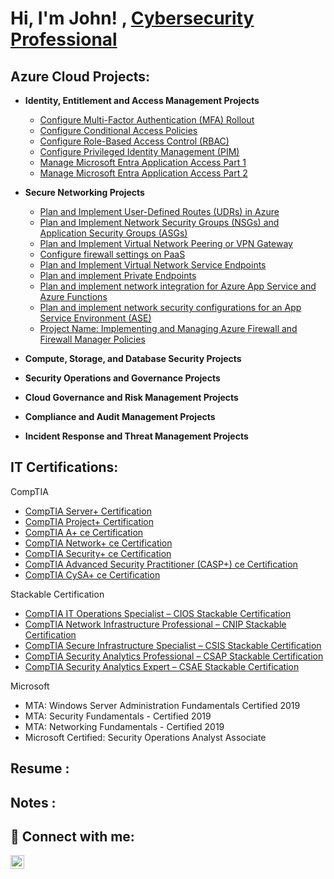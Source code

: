 <h1>Hi, I'm John! , <a href="https://www.linkedin.com/in/johnhilton1/">Cybersecurity Professional</a>

<h2> Azure Cloud Projects:</h2>

- <b>Identity, Entitlement and Access Management Projects</b>
  - [Configure Multi-Factor Authentication (MFA) Rollout](https://github.com/Bobby360720/Bobby360720/blob/main/Identity%2C%20Entitlement%20and%20Access%20Management%20Projects%20(MFA)-20240910230041.md)
  - [Configure Conditional Access Policies](https://github.com/Bobby360720/Bobby360720/blob/main/Identity%2C%20Entitlement%20and%20Access%20Management%20Projects%20(Conditional%20Access%20Policies)-20240912211956.md)
  - [Configure Role-Based Access Control (RBAC)](https://github.com/Bobby360720/Bobby360720/blob/main/Identity%2C%20Entitlement%20and%20Access%20Management%20Projects%20Configure%20Role-Based%20Access%20Control%20(RBAC)-20240912211707.md)
  - [Configure Privileged Identity Management (PIM)](https://github.com/Bobby360720/Bobby360720/blob/main/Identity%2C%20Entitlement%20and%20Access%20Management%20Projects%20Privileged%20Identity%20Management%20(PIM)-20240912211902.md)
  - [Manage Microsoft Entra Application Access Part 1](https://github.com/Bobby360720/Bobby360720/blob/main/Project_%20Manage%20Microsoft%20Entra%20Application%20Access%20Part%201.md)
  - [Manage Microsoft Entra Application Access Part 2](https://github.com/Bobby360720/Bobby360720/blob/main/Project_%20Manage%20Microsoft%20Entra%20Application%20Access%20Part%202.md)
    
- <b>Secure Networking Projects</b>
  - [Plan and Implement User-Defined Routes (UDRs) in Azure](https://github.com/Bobby360720/Bobby360720/blob/main/Project_%20Plan%20and%20Implement%20User-Defined%20Routes%20(UDRs)%20New.md)
  - [Plan and Implement Network Security Groups (NSGs) and Application Security Groups (ASGs)](https://github.com/Bobby360720/Bobby360720/blob/main/Project_%20Plan%20and%20Implement%20Network%20Security%20Groups%20(NSGs)%20and%20Application%20Security%20Groups%20(ASGs)New.md)
  - [Plan and Implement Virtual Network Peering or VPN Gateway](https://github.com/Bobby360720/Bobby360720/blob/main/Project_%20Plan%20and%20Implement%20Virtual%20Network%20Peering%20or%20VPN%20Gateway.md)
  - [Configure firewall settings on PaaS](https://github.com/Bobby360720/Bobby360720/blob/main/Configure%20firewall%20settings%20on%20PaaS.md)
  - [Plan and Implement Virtual Network Service Endpoints](https://github.com/Bobby360720/Bobby360720/edit/main/Project_%20Plan%20and%20Implement%20Virtual%20Network%20Service%20Endpoints%20new.md)
  - [Plan and implement Private Endpoints](https://github.com/Bobby360720/Bobby360720/blob/main/Plan%20and%20implement%20Private%20Endpoint.md)
  - [Plan and implement network integration for Azure App Service and Azure Functions](https://github.com/Bobby360720/Bobby360720/blob/main/Plan%20and%20implement%20network%20integration%20for%20Azure%20App%20Service%20and%20Azure%20Functions.md)
  - [Plan and implement network security configurations for an App Service Environment (ASE)](https://github.com/Bobby360720/Bobby360720/blob/main/Plan%20and%20implement%20network%20security%20configurations%20for%20an%20App%20Service%20Environment%20(ASE).md)
  - [Project Name: Implementing and Managing Azure Firewall and Firewall Manager Policies]()
  
- <b>Compute, Storage, and Database Security Projects</b>
 
- <b>Security Operations and Governance Projects</b>

- <b>Cloud Governance and Risk Management Projects</b>
- <b>Compliance and Audit Management Projects</b>
- <b>Incident Response and Threat Management Projects</b>

<h2> IT Certifications:</h2>

CompTIA
  -  [CompTIA Server+ Certification](https://www.credly.com/badges/e5fc0cf0-c0ef-4780-a0e3-caa446b16c2c/public_url)
  -  [CompTIA Project+ Certification](https://www.credly.com/badges/c5807877-cdaa-4eaf-b032-54fafc6ff516/public_url)
   -  [CompTIA A+ ce Certification](https://www.credly.com/badges/9ff42a81-adb3-4218-ba62-148414425403/public_url)
 -  [CompTIA Network+ ce Certification](https://www.credly.com/badges/b515621a-2c0e-4f45-adda-683adf27255b/public_url)
 -  [CompTIA Security+ ce Certification](https://www.credly.com/badges/1c1497eb-3ab7-4d29-ac42-a8e3bdf3aee1/public_url)
 -  [CompTIA Advanced Security Practitioner (CASP+) ce Certification](https://www.credly.com/badges/0cdbd40d-9270-4acf-ab4e-0cea4a3cb545/public_url)
  -  [CompTIA CySA+ ce Certification](https://www.credly.com/badges/92c06461-4dc0-46c8-b038-cb222f54feb5/public_url)



Stackable Certification
 -  [CompTIA IT Operations Specialist – CIOS Stackable Certification](https://www.credly.com/badges/9519535a-2773-4477-80ef-ec43890f4ca4/public_url)
 -  [CompTIA Network Infrastructure Professional – CNIP Stackable Certification](https://www.credly.com/badges/9fcbf886-eff6-4568-a0a7-4d51e84f3bd5/public_url)
-  [CompTIA Secure Infrastructure Specialist – CSIS Stackable Certification](https://www.credly.com/badges/fd41d590-e0f9-4107-a38a-172c5ebf7b11/public_url)
 -  [CompTIA Security Analytics Professional – CSAP Stackable Certification](https://www.credly.com/badges/17a6d22a-5bed-473e-89e6-f91b7ada4cab/public_url)
 -  [CompTIA Security Analytics Expert – CSAE Stackable Certification](https://www.credly.com/badges/d42ed614-7227-4b1c-b53b-f674cb9fd1f9/public_url)
   
Microsoft 
   -  MTA: Windows Server Administration Fundamentals  Certified 2019
   -  MTA: Security Fundamentals - Certified 2019
   -  MTA: Networking Fundamentals - Certified 2019
   -  Microsoft Certified: Security Operations Analyst Associate
<h2>Resume :</h2>
<h2> Notes :</h2>





<h2> 🤳 Connect with me:</h2>

[<img align="left" alt="johnhilton1 | LinkedIn" width="22px" src="https://cdn.jsdelivr.net/npm/simple-icons@v3/icons/linkedin.svg" />][linkedin]

[linkedin]: https://www.linkedin.com/in/johnhilton1/

<!--
**joshmadakor1/joshmadakor1** is a ✨ _special_ ✨ repository because its `README.md` (this file) appears on your GitHub profile.

Here are some ideas to get you started:

- 🔭 I’m currently working on ...
- 🌱 I’m currently learning ...
- 👯 I’m looking to collaborate on ...
- 🤔 I’m looking for help with ...
- 💬 Ask me about ...
- 📫 How to reach me: ...
- 😄 Pronouns: ...
- ⚡ Fun fact: ...
-->
